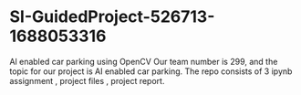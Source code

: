 # SI-GuidedProject-526713-1688053316
Al enabled car parking using OpenCV
Our team number is 299, and the topic for our project is AI enabled car parking. The repo consists of 3 ipynb assignment , project files , project report.
